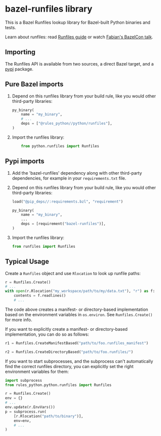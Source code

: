 # bazel-runfiles library

This is a Bazel Runfiles lookup library for Bazel-built Python binaries and tests.

Learn about runfiles: read [Runfiles guide](https://bazel.build/extending/rules#runfiles)
or watch [Fabian's BazelCon talk](https://www.youtube.com/watch?v=5NbgUMH1OGo).

## Importing

The Runfiles API is available from two sources, a direct Bazel target, and a [pypi](https://pypi.org/) package.

## Pure Bazel imports

1. Depend on this runfiles library from your build rule, like you would other third-party libraries:

    ```python
    py_binary(
        name = "my_binary",
        # ...
        deps = ["@rules_python//python/runfiles"],
    )
    ```

2. Import the runfiles library:

    ```python
        from python.runfiles import Runfiles
    ```

## Pypi imports

1. Add the 'bazel-runfiles' dependency along with other third-party dependencies, for example in your `requirements.txt` file.

2. Depend on this runfiles library from your build rule, like you would other third-party libraries:
    ```python
    load("@pip_deps//:requirements.bzl", "requirement")
    
    py_binary(
        name = "my_binary",
        ...
        deps = [requirement("bazel-runfiles")],
    )
    ```

3. Import the runfiles library:
    ```python
    from runfiles import Runfiles
    ```

## Typical Usage

Create a `Runfiles` object and use `Rlocation` to look up runfile paths:

```python
r = Runfiles.Create()
# ...
with open(r.Rlocation("my_workspace/path/to/my/data.txt"), "r") as f:
    contents = f.readlines()
    # ...
```

The code above creates a manifest- or directory-based implementation based on the environment variables in `os.environ`. See `Runfiles.Create()` for more info.

If you want to explicitly create a manifest- or directory-based
implementation, you can do so as follows:

```python
r1 = Runfiles.CreateManifestBased("path/to/foo.runfiles_manifest")

r2 = Runfiles.CreateDirectoryBased("path/to/foo.runfiles/")
```

If you want to start subprocesses, and the subprocess can't automatically
find the correct runfiles directory, you can explicitly set the right
environment variables for them:

```python
import subprocess
from rules_python.python.runfiles import Runfiles

r = Runfiles.Create()
env = {}
# ...
env.update(r.EnvVars())
p = subprocess.run(
    [r.Rlocation("path/to/binary")],
    env=env,
    # ...
)
```
